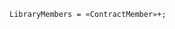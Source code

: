 <!-- This file is generated automatically by infrastructure scripts. Please don't edit by hand. -->

```{ .ebnf .slang-ebnf #LibraryMembers }
LibraryMembers = «ContractMember»+;
```
